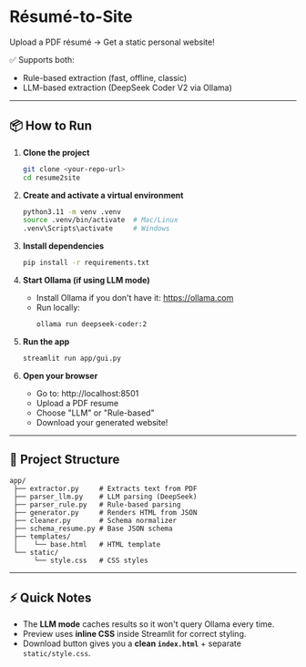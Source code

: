 # Résumé-to-Site

Upload a PDF résumé → Get a static personal website!

✅ Supports both:
- Rule-based extraction (fast, offline, classic)
- LLM-based extraction (DeepSeek Coder V2 via Ollama)

---

## 📦 How to Run

1. **Clone the project**
   ```bash
   git clone <your-repo-url>
   cd resume2site
   ```

2. **Create and activate a virtual environment**
   ```bash
   python3.11 -m venv .venv  
   source .venv/bin/activate  # Mac/Linux
   .venv\Scripts\activate     # Windows
   ```

3. **Install dependencies**
   ```bash
   pip install -r requirements.txt
   ```

4. **Start Ollama (if using LLM mode)**
   - Install Ollama if you don't have it: https://ollama.com
   - Run locally:
     ```bash
     ollama run deepseek-coder:2
     ```

5. **Run the app**
   ```bash
   streamlit run app/gui.py
   ```

6. **Open your browser**
   - Go to: http://localhost:8501
   - Upload a PDF resume
   - Choose "LLM" or "Rule-based"
   - Download your generated website!

---

## 📄 Project Structure

```
app/
 ├── extractor.py     # Extracts text from PDF
 ├── parser_llm.py    # LLM parsing (DeepSeek)
 ├── parser_rule.py   # Rule-based parsing
 ├── generator.py     # Renders HTML from JSON
 ├── cleaner.py       # Schema normalizer
 ├── schema_resume.py # Base JSON schema
 ├── templates/
 │    └── base.html   # HTML template
 └── static/
      └── style.css   # CSS styles
```

---

## ⚡ Quick Notes

- The **LLM mode** caches results so it won't query Ollama every time.
- Preview uses **inline CSS** inside Streamlit for correct styling.
- Download button gives you a **clean `index.html`** + separate `static/style.css`.